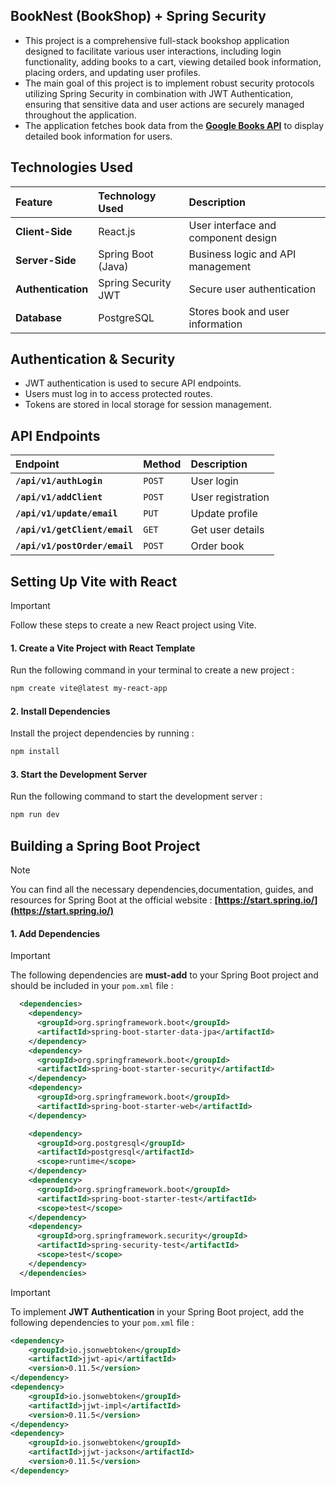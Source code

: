 ## **BookNest (BookShop) + Spring Security**
- This project is a comprehensive full-stack bookshop application designed to facilitate various user interactions, including login functionality, adding books to a cart, viewing detailed book information, placing orders, and updating user profiles.
- The main goal of this project is to implement robust security protocols utilizing Spring Security in combination with JWT Authentication, ensuring that sensitive data and user actions are securely managed throughout the application.
- The application fetches book data from the  **[Google Books API](https://developers.google.com/books)** to display detailed book information for users.

## **Technologies Used** 

| Feature            | Technology Used       | Description                              |
|:-------------------|:----------------------|:-----------------------------------------|
| **Client-Side**    | React.js              | User interface and component design      |
| **Server-Side**    | Spring Boot (Java)    | Business logic and API management        |
| **Authentication** | Spring Security JWT   | Secure user authentication               |
| **Database**       | PostgreSQL            | Stores book and user information         |

## **Authentication & Security**
- JWT authentication is used to secure API endpoints.
- Users must log in to access protected routes.
- Tokens are stored in local storage for session management.

## **API Endpoints**

| **Endpoint**                  | **Method** | **Description**               | 
|:------------------------------|:-----------|:------------------------------|
| **`/api/v1/authLogin`**       | `POST`     | User login                    | 
| **`/api/v1/addClient`**       | `POST`     | User registration             |
| **`/api/v1/update/email`**    | `PUT`      | Update profile                |
| **`/api/v1/getClient/email`** | `GET`      | Get user details              |
| **`/api/v1/postOrder/email`** | `POST`     | Order book                    |

## **Setting Up Vite with React**
> [!IMPORTANT]
Follow these steps to create a new React project using Vite.

#### 1. **Create a Vite Project with React Template**
Run the following command in your terminal to create a new project :

```bash
npm create vite@latest my-react-app
```

#### 2. **Install Dependencies**
Install the project dependencies by running :

```bash
npm install
```
#### 3. **Start the Development Server**
Run the following command to start the development server :

```bash
npm run dev
```
##   **Building a Spring Boot Project**
> [!NOTE]
 You can find all the necessary dependencies,documentation, guides, and resources for Spring Boot at the official website : **[https://start.spring.io/](https://start.spring.io/)**

 #### 1. **Add Dependencies** 
> [!IMPORTANT]
> The following dependencies are **must-add** to your Spring Boot project and should be included in your `pom.xml` file :
```xml
  <dependencies>
    <dependency>
      <groupId>org.springframework.boot</groupId>
      <artifactId>spring-boot-starter-data-jpa</artifactId>
    </dependency>
    <dependency>
      <groupId>org.springframework.boot</groupId>
      <artifactId>spring-boot-starter-security</artifactId>
    </dependency>
    <dependency>
      <groupId>org.springframework.boot</groupId>
      <artifactId>spring-boot-starter-web</artifactId>
    </dependency>

    <dependency>
      <groupId>org.postgresql</groupId>
      <artifactId>postgresql</artifactId>
      <scope>runtime</scope>
    </dependency>
    <dependency>
      <groupId>org.springframework.boot</groupId>
      <artifactId>spring-boot-starter-test</artifactId>
      <scope>test</scope>
    </dependency>
    <dependency>
      <groupId>org.springframework.security</groupId>
      <artifactId>spring-security-test</artifactId>
      <scope>test</scope>
    </dependency>
  </dependencies>
```
> [!IMPORTANT]
To implement **JWT Authentication** in your Spring Boot project, add the following dependencies to your `pom.xml` file :
   
```xml
<dependency>
    <groupId>io.jsonwebtoken</groupId>
    <artifactId>jjwt-api</artifactId>
    <version>0.11.5</version>
</dependency>
<dependency>
    <groupId>io.jsonwebtoken</groupId>
    <artifactId>jjwt-impl</artifactId>
    <version>0.11.5</version>
</dependency>
<dependency>
    <groupId>io.jsonwebtoken</groupId>
    <artifactId>jjwt-jackson</artifactId>
    <version>0.11.5</version>
</dependency>
```
